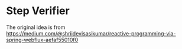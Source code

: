# Step Verifier

The original idea is from  
https://medium.com/@shriidevisasikumar/reactive-programming-via-spring-webflux-aefaf55010f0